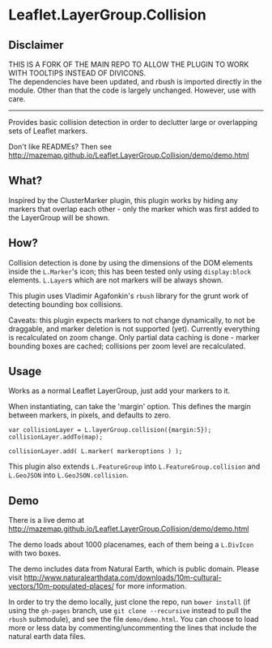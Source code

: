 Leaflet.LayerGroup.Collision
================================

Disclaimer
--------

THIS IS A FORK OF THE MAIN REPO TO ALLOW THE PLUGIN TO WORK WITH TOOLTIPS INSTEAD OF DIVICONS.  
The dependencies have been updated, and rbush is imported directly in the module.  Other than that
the code is largely unchanged.  However, use with care.


--------
Provides basic collision detection in order to declutter large or overlapping sets of Leaflet markers.

Don't like READMEs? Then see http://mazemap.github.io/Leaflet.LayerGroup.Collision/demo/demo.html


What?
--------

Inspired by the ClusterMarker plugin, this plugin works by hiding any markers that overlap each other - only the marker which was first added to the LayerGroup will be shown.



How?
--------

Collision detection is done by using the dimensions of the DOM elements inside the `L.Marker`'s icon; this has been tested only using `display:block` elements. `L.Layer`s which are not markers will be always shown.

This plugin uses Vladimir Agafonkin's `rbush` library for the grunt work of detecting bounding box collisions.

Caveats: this plugin expects markers to not change dynamically, to not be draggable, and marker deletion is not supported (yet). Currently everything is recalculated on zoom change. Only partial data caching is done - marker bounding boxes are cached; collisions per zoom level are recalculated.


Usage
-------------

Works as a normal Leaflet LayerGroup, just add your markers to it.

When instantiating, can take the 'margin' option. This defines the margin between markers, in pixels, and defaults to zero.

```
var collisionLayer = L.layerGroup.collision({margin:5});
collisionLayer.addTo(map);

collisionLayer.add( L.marker( markeroptions ) );
```

This plugin also extends `L.FeatureGroup` into `L.FeatureGroup.collision` and `L.GeoJSON` into `L.GeoJSON.collision`.


Demo
------

There is a live demo at http://mazemap.github.io/Leaflet.LayerGroup.Collision/demo/demo.html

The demo loads about 1000 placenames, each of them being a `L.DivIcon` with two boxes.

The demo includes data from Natural Earth, which is public domain. Please visit  http://www.naturalearthdata.com/downloads/10m-cultural-vectors/10m-populated-places/ for more information.

In order to try the demo locally, just clone the repo, run `bower install` (if using the `gh-pages` branch, use `git clone --recursive` instead to pull the `rbush` submodule), and see the file `demo/demo.html`. You can choose to load more or less data by commenting/uncommenting the lines that include the natural earth data files.
